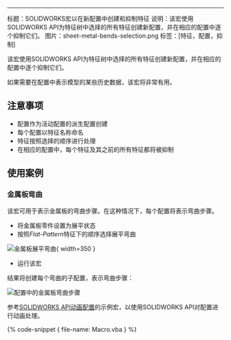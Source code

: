 ---
标题：SOLIDWORKS宏以在新配置中创建和抑制特征
说明：该宏使用SOLIDWORKS API为特征树中选择的所有特征创建新配置，并在相应的配置中逐个抑制它们。
图片：sheet-metal-bends-selection.png
标签：[特征，配置，抑制]

该宏使用SOLIDWORKS API为特征树中选择的所有特征创建新配置，并在相应的配置中逐个抑制它们。

如果需要在配置中表示模型的某些历史数据，该宏将非常有用。

## 注意事项

* 配置作为活动配置的派生配置创建
* 每个配置以特征名称命名
* 特征按照选择的顺序进行处理
* 在相应的配置中，每个特征及其之前的所有特征都将被抑制

## 使用案例

### 金属板弯曲

该宏可用于表示金属板的弯曲步骤。在这种情况下，每个配置将表示弯曲步骤。

* 将金属板零件设置为展平状态
* 按照*Flat-Pattern*特征下的顺序选择展平弯曲

![金属板展平弯曲](sheet-metal-bends-selection.png){ width=350 }

* 运行该宏

结果将创建每个弯曲的子配置，表示弯曲步骤：

![配置中的金属板弯曲步骤](sheet-metal-bending.gif)

参考[SOLIDWORKS API动画配置](solidworks-api/motion-study/animate-configurations/)的示例宏，以使用SOLIDWORKS API对配置进行动画处理。

{% code-snippet { file-name: Macro.vba } %}